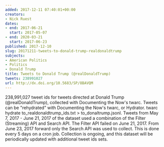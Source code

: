 ```yaml
---
added: 2017-12-11 07:40:01+00:00
creators:
- Nick Ruest
dates:
- end: 2017-06-21
  start: 2017-05-07
- end: 2020-03-21
  start: 2017-06-23
published: 2017-12-10
slug: 20171211-tweets-to-donald-trump-realdonaldtrump
subjects:
- American Politics
- Politics
- Donald Trump
title: Tweets to Donald Trump (@realDonaldTrump)
tweets: 238991027
url: http://dx.doi.org/10.5683/SP/8BAVQM
---
```


238,991,027 tweet ids for tweets directed at Donald Trump (@realDonaldTrump), collected with Documenting the Now's twarc. Tweets can be "rehydrated" with Documenting the Now's twarc, or Hydrator. twarc hydrate to_realdonaldtrump_ids.txt > to_donaltrump.jsonl. Tweets from May 7, 2017 - June 21, 2017 of the dataset used a combination of the Filter (Streaming) API and Search API. The Filter API failed on June 21, 2017. From June 23, 2017 forward only the Search API was used to collect. This is done every 5 days on a cron job. Collection is ongoing, and this dataset will be periodically updated with additional tweet ids sets.
